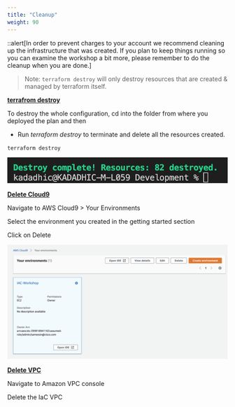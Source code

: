 ```yaml
---
title: "Cleanup"
weight: 90
---
```


::alert[In order to prevent charges to your account we recommend cleaning up the infrastructure that was created. If you plan to keep things running so you can examine the workshop a bit more, please remember to do the cleanup when you are done.]

>Note: ```terraform destroy``` will only destroy resources that are created & managed by terraform itself. 

**<ins>terrafrom destroy</ins>**
  
To destroy the whole configuration, cd into the folder from where you deployed the plan and then   
- Run *terraform destroy* to terminate and delete all the resources created.

```console
terraform destroy
```

![delete](/static/images/clean_up/DESTROY.png)

**<ins>Delete Cloud9</ins>**

Navigate to AWS Cloud9 > Your Environments

Select the environment you created in the getting started section

Click on Delete

![cloud9_delete](/static/images/clean_up/cloud9_delete.png)

**<ins>Delete VPC</ins>**

Navigate to Amazon VPC console

Delete the IaC VPC
